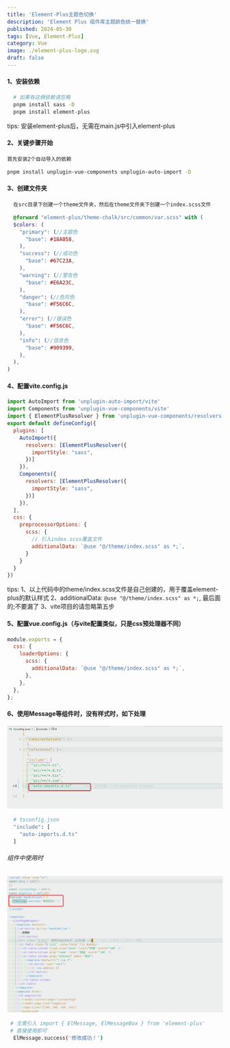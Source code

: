 ```yaml
---
title: 'Element-Plus主题色切换'
description: 'Element Plus 组件库主题颜色统一替换'
published: 2024-05-30
tags: [Vue, Element-Plus]
category: Vue
image: ./element-plus-logo.svg
draft: false
---
```


#### 1、安装依赖

```bash
  # 如果有这俩依赖请忽略
  pnpm install sass -D
  pnpm install element-plus
```

tips: 安装element-plus后，无需在main.js中引入element-plus

#### 2、关键步骤开始

    首先安装2个自动导入的依赖

```bash
pnpm install unplugin-vue-components unplugin-auto-import -D
```

#### 3、创建文件夹
  
      在src目录下创建一个theme文件夹，然后在theme文件夹下创建一个index.scss文件
  
```scss
  @forward "element-plus/theme-chalk/src/common/var.scss" with (
  $colors: (
    "primary": (//主题色
      "base": #18A058,
    ),
    "success": (//成功色
      "base": #67C23A,
    ),
    "warning": (//警告色
      "base": #E6A23C,
    ),
    "danger": (//危险色
      "base": #F56C6C,
    ),
    "error": (//错误色
      "base": #F56C6C,
    ),
    "info": (//信息色
      "base": #909399,
    ),
  ),
)
```

#### 4、配置vite.config.js

```js
import AutoImport from 'unplugin-auto-import/vite'
import Components from 'unplugin-vue-components/vite'
import { ElementPlusResolver } from 'unplugin-vue-components/resolvers'
export default defineConfig({
  plugins: [
    AutoImport({
      resolvers: [ElementPlusResolver({
        importStyle: "sass",
      })]
    }),
    Components({
      resolvers: [ElementPlusResolver({
        importStyle: "sass",
      })]
    }),
  ],
  css: {
    preprocessorOptions: {
      scss: {
        // 引入index.scss覆盖文件
        additionalData: `@use "@/theme/index.scss" as *;`,
      }
    }
  }
})
```

tips:
  1、以上代码中的theme/index.scss文件是自己创建的，用于覆盖element-plus的默认样式
  2、additionalData: `@use "@/theme/index.scss" as *;`, 最后面的;不要漏了
  3、vite项目的请忽略第五步

#### 5、配置vue.config.js（与vite配置类似，只是css预处理器不同）

```js
module.exports = {
  css: {
    loaderOptions: {
      scss: {
        additionalData: `@use "@/theme/index.scss" as *;`,
      },
    },
  },
};
```

#### 6、使用Message等组件时，没有样式时，如下处理

![alt text](image-1.png)

```bash
  # tsconfig.json
  "include": [
    "auto-imports.d.ts"
  ]
```

###### 组件中使用时

![alt text](image.png)

```bash
 # 无需引入 import { ElMessage, ElMessageBox } from 'element-plus'
 # 直接使用即可
  ElMessage.success('修改成功！')
```
